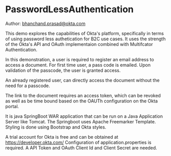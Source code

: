 # PasswordLessAuthentication
Author: bhanchand.prasad@okta.com

This demo explores the capabilities of Okta's platform, specifically in terms of using password less authetication for B2C use cases. It uses the strength of the Okta's API and OAuth implementaion combined with Multifcator Authentication.

In this demonstration, a user is required to register an email address to access a document. For first time user, a pass code is emailed. Upon validation of the passcode, the user is granted access.

An already registered user, can directly access the document without the need for a passcode.

The link to the document requires an access token, which can be revoked as well as be time bound based on the OAUTh configuration on the Okta portal.

It is java SpringBoot WAR application that can be run on a Java Application Server like Tomcat. The Springboot uses Apache Freemarker Template. Styling is done using Bootstrap and Okta styles.

A trial account for Okta is free and can be obtained at 
    https://developer.okta.com/
Configuration of application.properties is required. A API Token and OAuth Client Id and Client Secret are needed.
